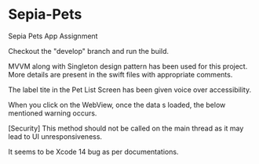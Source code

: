 # Sepia-Pets
Sepia Pets App Assignment

Checkout the "develop" branch and run the build.

MVVM along with Singleton design pattern has been used for this project. More details are present in the swift files with appropriate comments. 

The label tite in the Pet List Screen has been given voice over accessibility.


When you click on the WebView, once the data s loaded, the below mentioned warning occurs. 

[Security] This method should not be called on the main thread as it may lead to UI unresponsiveness.

It seems to be Xcode 14 bug as per documentations.
